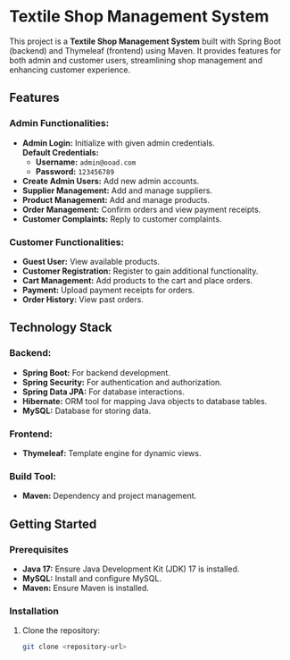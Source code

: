 # Textile Shop Management System

This project is a **Textile Shop Management System** built with Spring Boot (backend) and Thymeleaf (frontend) using Maven. It provides features for both admin and customer users, streamlining shop management and enhancing customer experience.

## Features

### Admin Functionalities:  
- **Admin Login:** Initialize with given admin credentials.  
  **Default Credentials:**  
  - **Username:** `admin@ooad.com`  
  - **Password:** `123456789` 
- **Create Admin Users:** Add new admin accounts.
- **Supplier Management:** Add and manage suppliers.
- **Product Management:** Add and manage products.
- **Order Management:** Confirm orders and view payment receipts.
- **Customer Complaints:** Reply to customer complaints.

### Customer Functionalities:
- **Guest User:** View available products.
- **Customer Registration:** Register to gain additional functionality.
- **Cart Management:** Add products to the cart and place orders.
- **Payment:** Upload payment receipts for orders.
- **Order History:** View past orders.

## Technology Stack

### Backend:
- **Spring Boot:** For backend development.
- **Spring Security:** For authentication and authorization.
- **Spring Data JPA:** For database interactions.
- **Hibernate:** ORM tool for mapping Java objects to database tables.
- **MySQL:** Database for storing data.

### Frontend:
- **Thymeleaf:** Template engine for dynamic views.

### Build Tool:
- **Maven:** Dependency and project management.

## Getting Started

### Prerequisites
- **Java 17:** Ensure Java Development Kit (JDK) 17 is installed.
- **MySQL:** Install and configure MySQL.
- **Maven:** Ensure Maven is installed.

### Installation
1. Clone the repository:
   ```bash
   git clone <repository-url>
